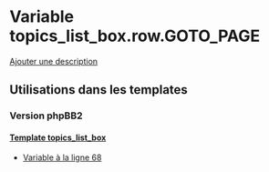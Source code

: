 # Variable topics_list_box.row.GOTO_PAGE
[Ajouter une description](https://fa-tvars.appspot.com/var/topics_list_box.row.GOTO_PAGE)

## Utilisations dans les templates

### Version phpBB2

#### [Template topics_list_box](subsilver/topics_list_box.md)
* [Variable &agrave; la ligne 68](../subsilver/topics_list_box.tpl#L68)